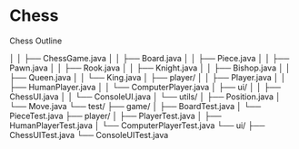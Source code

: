 # Chess
Chess Outline

│   │   ├── ChessGame.java
│   │   ├── Board.java
│   │   ├── Piece.java
│   │   ├── Pawn.java
│   │   ├── Rook.java
│   │   ├── Knight.java
│   │   ├── Bishop.java
│   │   ├── Queen.java
│   │   └── King.java
│   ├── player/
│   │   ├── Player.java
│   │   ├── HumanPlayer.java
│   │   └── ComputerPlayer.java
│   ├── ui/
│   │   ├── ChessUI.java
│   │   └── ConsoleUI.java
│   └── utils/
│       ├── Position.java
│       └── Move.java
└── test/
├── game/
│   ├── BoardTest.java
│   └── PieceTest.java
├── player/
│   ├── PlayerTest.java
│   ├── HumanPlayerTest.java
│   └── ComputerPlayerTest.java
└── ui/
├── ChessUITest.java
└── ConsoleUITest.java
